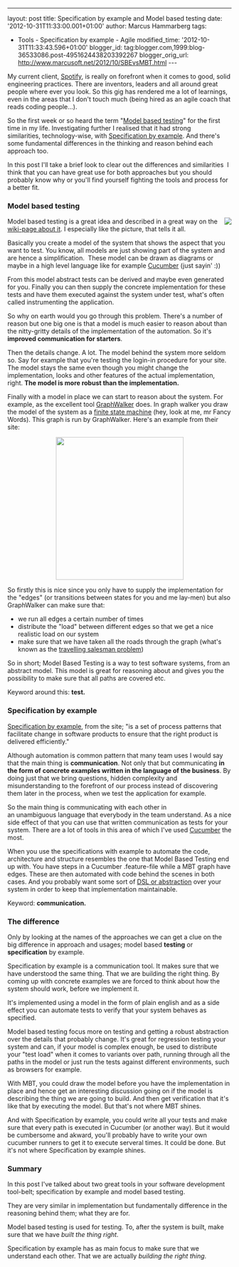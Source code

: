 ---
layout: post
title: Specification by example and Model based testing
date: '2012-10-31T11:33:00.001+01:00'
author: Marcus Hammarberg
tags:
  - Tools - Specification by example - Agile
modified_time: '2012-10-31T11:33:43.596+01:00'
blogger_id: tag:blogger.com,1999:blog-36533086.post-4951624438203392267
blogger_orig_url: http://www.marcusoft.net/2012/10/SBEvsMBT.html ---

<div dir="ltr" style="text-align: left;" trbidi="on">

My current client,
<a href="http://www.spotify.com/" target="_blank">Spotify</a>, is really
on forefront when it comes to good, solid engineering practices. There
are inventors, leaders and all around great people where ever you look.
So this gig has rendered me a lot of learnings, even in the areas that I
don't touch much (being hired as an agile coach that reads coding
people...).

So the first week or so heard the term
"<a href="http://en.wikipedia.org/wiki/Model-based_testing"
target="_blank">Model based testing</a>" for the first time in my life.
Investigating further I realised that it had strong
similarities, technology-wise, with
<a href="http://www.specificationbyexample.com/"
target="_blank">Specification by example</a>. And there's some
fundamental differences in the thinking and reason behind each approach
too.

In this post I'll take a brief look to clear out the differences
and similarities  I think that you can have great use for both
approaches but you should probably know why or you'll find yourself
fighting the tools and process for a better fit.



### Model based testing

<div class="separator" style="clear: both; text-align: center;">

<a href="http://upload.wikimedia.org/wikipedia/en/3/36/Mbt-overview.png"
data-imageanchor="1"
style="clear: right; float: right; margin-bottom: 1em; margin-left: 1em;"><img
src="http://upload.wikimedia.org/wikipedia/en/3/36/Mbt-overview.png"
data-border="0" /></a>

</div>

Model based testing is a great idea and described in a great way on the
<a href="http://en.wikipedia.org/wiki/Model-based_testing"
target="_blank">wiki-page about it</a>. I especially like the picture,
that tells it all.

Basically you create a model of the system that shows the aspect that
you want to test. You know, all models are just showing part of the
system and are hence a simplification.  These model can be drawn as
diagrams or maybe in a high level language like for example
<a href="http://cukes.info/" target="_blank">Cucumber</a> (just sayin'
:))

From this model abstract tests can be derived and maybe even generated
for you. Finally you can then supply the concrete implementation for
these tests and have them executed against the system under test, what's
often called instrumenting the application.

So why on earth would you go through this problem. There's a number of
reason but one big one is that a model is much easier to reason about
than the nitty-gritty details of the implementation of the automation.
So it's **improved communication for starters**.

Then the details change. A lot. The model behind the system more seldom
so. Say for example that you're testing the login-in procedure for your
site. The model stays the same even though you might change the
implementation, looks and other features of the actual implementation,
right. **The model is more robust than the implementation.**

Finally with a model in place we can start to reason about the system.
For example, as the excellent tool
<a href="http://graphwalker.org/" target="_blank">GraphWalker</a> does.
In graph walker you draw the model of the system as a
<a href="http://en.wikipedia.org/wiki/Finite-state_machine"
target="_blank">finite state machine</a> (hey, look at me, mr Fancy
Words). This graph is run by GraphWalker. Here's an example from their
site:

<div class="separator" style="clear: both; text-align: center;">

<a href="http://graphwalker.org/data/uploads/shoppingcart.svg"
data-imageanchor="1" style="margin-left: 1em; margin-right: 1em;"><img
src="http://graphwalker.org/data/uploads/shoppingcart.svg"
data-border="0" width="287" height="320" /></a>

</div>



So firstly this is nice since you only have to supply the implementation
for the "edges" (or transitions between states for you and me lay-men)
but also GraphWalker can make sure that:

-   we run all edges a certain number of times
-   distribute the "load" between different edges so that we get a nice
    realistic load on our system
-   make sure that we have taken all the roads through the graph (what's
    known as the
    <a href="http://en.wikipedia.org/wiki/Travelling_salesman_problem"
    target="_blank">travelling salesman problem</a>)

<div>

So in short; Model Based Testing is a way to test software systems, from
an abstract model. This model is great for reasoning about and gives you
the possibility to make sure that all paths are covered etc.

</div>

<div>



</div>

<div>

Keyword around this: **test.**

</div>

### Specification by example

<div>

<a href="http://www.specificationbyexample.com/"
target="_blank">Specification by example</a>, from the site; "is a set
of process patterns that facilitate change in software products to
ensure that the right product is delivered efficiently."

Although automation is common pattern that many team uses I would say
that the main thing is **communication**. Not only that but
communicating **in the form of concrete examples written in
the language of the business**. By doing just that we bring questions,
hidden complexity and misunderstanding to the forefront of our process
instead of discovering them later in the process, when we test the
application for example.

So the main thing is communicating with each other in
an unambiguous language that everybody in the team understand. As a nice
side effect of that you can use that written communication as tests for
your system. There are a lot of tools in this area of which I've used
<a href="http://cukes.info/" target="_blank">Cucumber</a> the most.

When you use the specifications with example to automate the code,
architecture and structure resembles the one that Model Based Testing
end up with. You have steps in a Cucumber .feature-file while a MBT
graph have edges. These are then automated with code behind the scenes
in both cases. And you probably want some sort of <a
href="http://skillsmatter.com/podcast/agile-scrum/bdd-as-its-meant-to-be-done"
target="_blank">DSL or abstraction</a> over your system in order to keep
that implementation maintainable. 

</div>

<div>



</div>

<div>

Keyword: **communication.**

</div>

### The difference

<div>

Only by looking at the names of the approaches we can get a clue on the
big difference in approach and usages; model based **testing** or
**specification** by example. 

</div>

<div>



</div>

<div>

Specification by example is a communication tool. It makes sure that we
have understood the same thing. That we are building the right thing. By
coming up with concrete examples we are forced to think about how the
system should work, before we implement it. 

</div>

<div>

It's implemented using a model in the form of plain english and as a
side effect you can automate tests to verify that your system behaves as
specified. 

</div>

<div>



</div>

<div>

Model based testing focus more on testing and getting a robust
abstraction over the details that probably change. It's great for
regression testing your system and can, if your model is complex enough,
be used to distribute your "test load" when it comes to variants over
path, running through all the paths in the model or just run the tests
against different environments, such as browsers for example. 

</div>

<div>


With MBT, you could draw the model before you have the implementation in
place and hence get an interesting discussion going on if the model is
describing the thing we are going to build. And then get verification
that it's like that by executing the model. But that's not where MBT
shines. 

</div>

<div>



</div>

<div>

And with Specification by example, you could write all your tests and
make sure that every path is executed in Cucumber (or another way). But
it would be cumbersome and akward, you'll probably have to write your
own cucumber runners to get it to execute serveral times. It could be
done. But it's not where Specification by example shines. 

</div>

### Summary

<div>

In this post I've talked about two great tools in your software
development tool-belt; specification by example and model based
testing. 

</div>

<div>



</div>

<div>

They are very similar in implementation but fundamentally difference in
the reasoning behind them; what they are for. 

</div>

<div>



</div>

<div>

Model based testing is used for testing. To, after the system is built,
make sure that we have *built the thing right*. 

</div>

<div>



</div>

<div>

Specification by example has as main focus to make sure that we
understand each other. That we are actually *building the right
thing*.  

</div>

</div>
